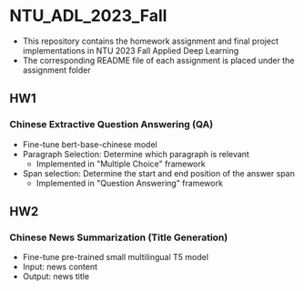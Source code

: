 # NTU_ADL_2023_Fall
- This repository contains the homework assignment and final project implementations in NTU 2023 Fall Applied Deep Learning
- The corresponding README file of each assignment is placed under the assignment folder

## HW1
### Chinese Extractive Question Answering (QA)
- Fine-tune bert-base-chinese model
- Paragraph Selection: Determine which paragraph is relevant
  - Implemented in "Multiple Choice" framework
- Span selection: Determine the start and end position of the answer span
  - Implemented in "Question Answering" framework

## HW2
### Chinese News Summarization (Title Generation)
- Fine-tune pre-trained small multilingual T5 model
- Input: news content
- Output: news title

